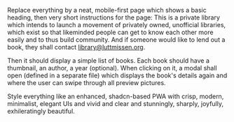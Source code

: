 Replace everything by a neat, mobile-first page which shows a basic heading, then very short instructions for the page: This is a private library which intends to launch a movement of privately owned, unofficial libraries, which exist so that likeminded people can get to know each other more easily and to thus build community. And if someone would like to lend out a book, they shall contact library@luttmissen.org.

Then it should display a simple list of books. Each book should have a thumbnail, an author, a year (optional). When clicking on it, a modal shall open (defined in a separate file) which displays the book's details again and where the user can swipe through all preview pictures.

Style everything like an enhanced, shadcn-based PWA with crisp, modern, minimalist, elegant UIs and vivid and clear and stunningly, sharply, joyfully, exhileratingly beautiful.
